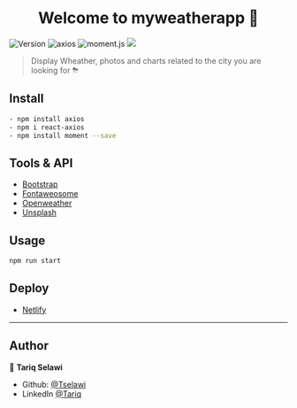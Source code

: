 <h1 align="center">Welcome to myweatherapp 👋</h1>
<p>
  <img alt="Version" src="https://img.shields.io/badge/version-0.1.0-blue.svg?cacheSeconds=2592000" />
  <img alt="axios" src="https://img.shields.io/npm/v/axios?color=yellow&label=axios&logo=axios&style=flat-square">
  <img alt="moment.js" src="https://img.shields.io/npm/v/moment?color=orange&label=moment.js">
  <img alr="react-app" src="https://img.shields.io/npm/v/react?color=blue&label=react">
</p>

> Display Wheather, photos and charts related to the city you are looking for ⛈

## Install

```sh
- npm install axios
- npm i react-axios
- npm install moment --save
```
## Tools & API
- [Bootstrap](https://getbootstrap.com/)
- [Fontaweosome](https://fontawesome.com/)
- [Openweather](https://openweathermap.org/)
- [Unsplash](https://unsplash.com/)


## Usage
```sh
npm run start
```
## Deploy
- [Netlify](https://find-my-weather.netlify.app/)

***
## Author

👤 **Tariq Selawi**

* Github: [@Tselawi](https://github.com/tselawi)
* LinkedIn [@Tariq](https://www.linkedin.com/in/tariq-selawi)


